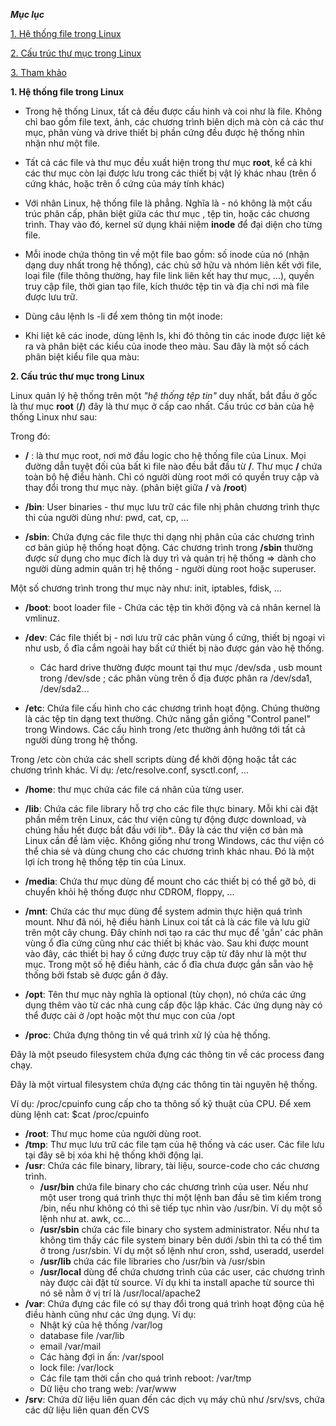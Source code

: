 ﻿***Mục lục***

[1. Hệ thống file trong Linux](https://github.com/hocchudong/thuctap012017/blob/master/TamNT/TimHieuLinux/C%E1%BA%A5u%20tr%C3%BAc%20th%C6%B0%20m%E1%BB%A5c%20Linux.md#1)

[2. Cấu trúc thư mục trong Linux](https://github.com/hocchudong/thuctap012017/blob/master/TamNT/TimHieuLinux/C%E1%BA%A5u%20tr%C3%BAc%20th%C6%B0%20m%E1%BB%A5c%20Linux.md#2)

[3. Tham khảo](https://github.com/hocchudong/thuctap012017/blob/master/TamNT/TimHieuLinux/C%E1%BA%A5u%20tr%C3%BAc%20th%C6%B0%20m%E1%BB%A5c%20Linux.md#3)

<a name="user-content-1"></a>**1. Hệ thống file trong Linux**

- Trong hệ thống Linux, tất cả đều được cấu hình và coi như là file. Không chỉ bao gồm file text, ảnh, các chương trình biên dịch mà còn cả các thư mục, phân vùng và drive thiết bị phần cứng đều được hệ thống nhìn nhận như một file.
- Tất cả các file và thư mục đều xuất hiện trong thư mục **root**, kể cả khi các thư mục còn lại được lưu trong các thiết bị vật lý khác nhau (trên ổ cứng khác, hoặc trên ổ cứng của máy tính khác)
- Với nhân Linux, hệ thống file là phẳng. Nghĩa là - nó không là một cấu trúc phân cấp, phân biệt giữa các thư mục , tệp tin, hoặc các chương trình. Thay vào đó, kernel sử dụng khái niệm **inode** để đại diện cho từng file.
- Mỗi inode chứa thông tin về một file bao gồm: số inode của nó (nhận dạng duy nhất trong hệ thống), các chủ sở hữu và nhóm liên kết với file, loại file (file thông thường, hay file link liên kết hay thư mục, ...), quyền truy cập file, thời gian tạo file, kích thước tệp tin và địa chỉ nơi mà file được lưu trữ.
- Dùng câu lệnh ls -li để xem thông tin một inode:

- Khi liệt kê các inode, dùng lệnh ls, khi đó thông tin các inode được liệt kê ra và phân biệt các kiểu của inode theo màu. Sau đây là một số cách phân biệt kiểu file qua màu:

<a name="user-content-2"></a>**2. Cấu trúc thư mục trong Linux**

Linux quản lý hệ thống trên một *"hệ thống tệp tin"* duy nhất, bắt đầu ở gốc là thư mục **root** (**/**) đây là thư mục ở cấp cao nhất. Cấu trúc cơ bản của hệ thống Linux như sau:

Trong đó:

- **/** : là thư mục root, nơi mở đầu logic cho hệ thống file của Linux. Mọi đường dẫn tuyệt đối của bất kì file nào đều bắt đầu từ **/**. Thư mục **/** chứa toàn bộ hệ điều hành. Chỉ có người dùng root mới có quyền truy cập và thay đổi trong thư mục này. (phân biệt giữa **/** và **/root**)
- **/bin**: User binaries - thư mục lưu trữ các file nhị phân chương trình thực thi của người dùng như: pwd, cat, cp, ...

- **/sbin**: Chứa đựng các file thực thi dạng nhị phân của các chương trình cơ bản giúp hệ thống hoạt động. Các chương trình trong **/sbin** thường được sử dụng cho mục đích là duy trì và quản trị hệ thống => dành cho người dùng admin quản trị hệ thống - người dùng root hoặc superuser.

Một số chương trình trong thư mục này như: init, iptables, fdisk, ...

- **/boot**: boot loader file - Chứa các tệp tin khởi động và cả nhân kernel là vmlinuz.

- **/dev**: Các file thiết bị - nơi lưu trữ các phân vùng ổ cứng, thiết bị ngoại vi như usb, ổ đĩa cắm ngoài hay bất cứ thiết bị nào được gán vào hệ thống.
  - Các hard drive thường được mount tại thư mục /dev/sda , usb mount trong /dev/sde ; các phân vùng trên ổ địa được phân ra /dev/sda1, /dev/sda2...

- **/etc**: Chứa file cấu hình cho các chương trình hoạt động. Chúng thường là các tệp tin dạng text thường. Chức năng gần giống "Control panel" trong Windows. Các cấu hình trong /etc thường ảnh hưởng tới tất cả người dùng trong hệ thống.

Trong /etc còn chứa các shell scripts dùng để khởi động hoặc tắt các chương trình khác. Ví dụ: /etc/resolve.conf, sysctl.conf, ...

- **/home**: thư mục chứa các file cá nhân của từng user.
- **/lib**: Chứa các file library hỗ trợ cho các file thực binary. Mỗi khi cài đặt phần mềm trên Linux, các thư viện cũng tự động được download, và chúng hầu hết được bắt đầu với lib\*.. Đây là các thư viện cơ bản mà Linux cần đề làm việc. Không giống như trong Windows, các thư viện có thể chia sẻ và dùng chung cho các chương trình khác nhau. Đó là một lợi ích trong hệ thống tệp tin của Linux.

- **/media**: Chứa thư mục dùng để mount cho các thiết bị có thể gỡ bỏ, di chuyển khỏi hệ thống được như CDROM, floppy, ...
- **/mnt**: Chứa các thư mục dùng để system admin thực hiện quá trình mount. Như đã nói, hệ điều hành Linux coi tất cả là các file và lưu giữ trên một cây chung. Đây chính nơi tạo ra các thư mục để 'gắn' các phân vùng ổ đĩa cứng cũng như các thiết bị khác vào. Sau khi được mount vào đây, các thiết bị hay ổ cứng được truy cập từ đây như là một thư mục. Trong một số hệ điều hành, các ổ đĩa chưa được gắn sẵn vào hệ thống bởi fstab sẽ được gắn ở đây.
- **/opt**: Tên thư mục này nghĩa là optional (tùy chọn), nó chứa các ứng dụng thêm vào từ các nhà cung cấp độc lập khác. Các ứng dụng này có thể được cài ở /opt hoặc một thư mục con của /opt
- **/proc**: Chứa đựng thông tin về quá trình xử lý của hệ thống.

Đây là một pseudo filesystem chứa đựng các thông tin về các process đang chạy.

Đây là một virtual filesystem chứa đựng các thông tin tài nguyên hệ thống.

Ví dụ: /proc/cpuinfo cung cấp cho ta thông số kỹ thuật của CPU. Để xem dùng lệnh cat: $cat /proc/cpuinfo

- **/root**: Thư mục home của người dùng root.
- **/tmp**: Thư mục lưu trữ các file tạm của hệ thống và các user. Các file lưu tại đây sẽ bị xóa khi hệ thống khởi động lại.
- **/usr**: Chứa các file binary, library, tài liệu, source-code cho các chương trình.
  - **/usr/bin** chứa file binary cho các chương trình của user. Nếu như một user trong quá trình thực thi một lệnh ban đầu sẽ tìm kiếm trong /bin, nếu như không có thì sẽ tiếp tục nhìn vào /usr/bin. Ví dụ một số lệnh như at. awk, cc...
  - **/usr/sbin** chứa các file binary cho system administrator. Nếu như ta không tìm thấy các file system binary bên dưới /sbin thì ta có thể tìm ở trong /usr/sbin. Ví dụ một số lệnh như cron, sshd, useradd, userdel
  - **/usr/lib** chứa các file libraries cho /usr/bin và /usr/sbin
  - **/usr/local** dùng để chứa chương trình của các user, các chương trình này được cài đặt từ source. Ví dụ khi ta install apache từ source thì nó sẽ nằm ở vị trí là /usr/local/apache2
- **/var**: Chứa đựng các file có sự thay đổi trong quá trình hoạt động của hệ điều hành cũng như các ứng dụng. Ví dụ:
  - Nhật ký của hệ thống /var/log
  - database file /var/lib
  - email /var/mail
  - Các hàng đợi in ấn: /var/spool
  - lock file: /var/lock
  - Các file tạm thời cần cho quá trình reboot: /var/tmp
  - Dữ liệu cho trang web: /var/www
- **/srv**: Chứa dữ liệu liên quan đến các dịch vụ máy chủ như /srv/svs, chứa các dữ liệu liên quan đến CVS

